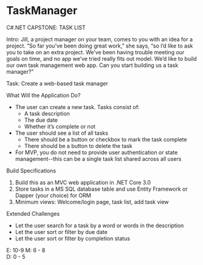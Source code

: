 # TaskManager
C#.NET CAPSTONE: TASK LIST


Intro: Jill, a project manager on your team, comes to you with an idea for a project. “So far you’ve been doing great work,” she says, 
“so I’d like to ask you to take on an extra project. We’ve been having trouble meeting our goals on time, and no app we’ve tried really fits out model. 
We’d like to build our own task management web app. Can you start building us a task manager?”


Task: Create a web-based task manager


What Will the Application Do?
*  The user can create a new task.  Tasks consist of:
   * A task description
   * The due date
   * Whether it’s complete or not
*  The user should see a list of all tasks
   * There should be a button or checkbox  to mark the task complete
   * There should be a button to delete the task
* For MVP, you do not need to provide user authentication or state management--this can be a single task list shared across all users


Build Specifications
1. Build this as an MVC web application in .NET Core 3.0
2. Store tasks in a MS SQL database table and use Entity Framework or Dapper (your choice) for ORM
3. Minimum views: Welcome/login page, task list, add task view


Extended Challenges
* Let the user search for a task by a word or words in the description
* Let the user sort or filter by due date
* Let the user sort or filter by completion status




E:  10-9
M:  6 - 8         
D:  0 - 5
